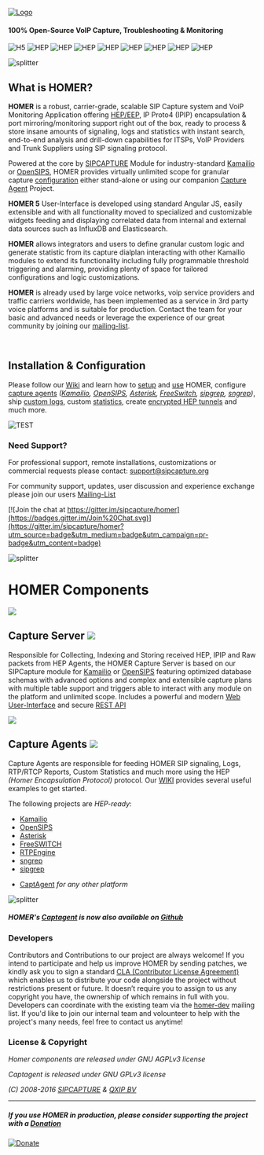 [![Logo](http://i.imgur.com/Zd6tCxNh.png)](http://sipcapture.org)

#### 100% Open-Source VoIP Capture, Troubleshooting & Monitoring


![H5](https://img.shields.io/badge/HOMER-5-red.svg)
![HEP](https://img.shields.io/badge/proto-hep_eep-blue.svg)
![HEP](https://img.shields.io/badge/proto-sip-brightgreen.svg)
![HEP](https://img.shields.io/badge/proto-rtcp-brightgreen.svg)
![HEP](https://img.shields.io/badge/proto-rtcp_xr-brightgreen.svg)
![HEP](https://img.shields.io/badge/proto-rtp_stats-brightgreen.svg)
![HEP](https://img.shields.io/badge/text-QoS-green.svg)
![HEP](https://img.shields.io/badge/text-syslog-green.svg)
![HEP](https://img.shields.io/badge/text-CDRs-green.svg)


![splitter](http://i.imgur.com/lytn4zn.png)

## What is HOMER?

**HOMER** is a robust, carrier-grade, scalable SIP Capture system and VoiP Monitoring Application offering [HEP/EEP](http://github.com/sipcapture/hep), IP Proto4 (IPIP) encapsulation & port mirroring/monitoring support right out of the box, ready to process & store insane amounts of signaling, logs and statistics with instant search, end-to-end analysis and drill-down capabilities for ITSPs, VoIP Providers and Trunk Suppliers using SIP signaling protocol.

Powered at the core by [SIPCAPTURE](http://kamailio.org/docs/modules/stable/modules/sipcapture.html) Module for industry-standard [Kamailio](http://kamailio.org) or [OpenSIPS](http://opensips.org), HOMER provides virtually unlimited scope for granular capture [configuration](https://github.com/sipcapture/homer-api/blob/master/examples/sipcapture/kamailio.cfg) either stand-alone or using our companion [Capture Agent](https://github.com/sipcapture/captagent) Project.

**HOMER 5** User-Interface is developed using standard Angular JS, easily extensible and with all functionality moved to specialized and customizable widgets feeding and displaying correlated data from internal and external data sources such as InfluxDB and Elasticsearch. 

**HOMER** allows integrators and users to define granular custom logic and generate statistic from its capture dialplan interacting with other Kamailio modules to extend its functionality including fully programmable threshold triggering and alarming, providing plenty of space for tailored configurations and logic customizations.

**HOMER** is already used by large voice networks, voip service providers and traffic carriers worldwide, has been implemented as a service in 3rd party voice platforms and is suitable for production. Contact the team for your basic and advanced needs or leverage the experience of our great community by joining our [mailing-list](http://groups.google.com/group/homer-discuss). 

<br/>

## Installation & Configuration

Please follow our [Wiki](https://github.com/sipcapture/homer/wiki) and learn how to [setup](https://github.com/sipcapture/homer/wiki/Quick-Install) and [use](https://github.com/sipcapture/homer/wiki/Using-Homer-5) HOMER, configure [capture agents](https://github.com/sipcapture/homer/wiki/Examples%3A-Captagent4) _([Kamailio](https://github.com/sipcapture/homer/wiki/Examples%3A-Kamailio), [OpenSIPS](https://github.com/sipcapture/homer/wiki/Examples%3A-OpenSIPS), [Asterisk](https://github.com/sipcapture/homer/wiki/Examples%3A-Asterisk), [FreeSwitch](https://github.com/sipcapture/homer/wiki/Examples%3A-FreeSwitch), [sipgrep](https://github.com/sipcapture/homer/wiki/Examples%3A-sipgrep), [sngrep](https://github.com/sipcapture/homer/wiki/Examples%3A-sngrep))_, ship [custom logs](https://github.com/sipcapture/homer/wiki/Examples%3A-hepipe.js), custom [statistics](https://github.com/sipcapture/homer/wiki/Example%3A-CustomStats), create [encrypted HEP tunnels](https://github.com/sipcapture/homer/wiki/hepstunnel) and much more.


![TEST](http://i.imgur.com/hXW5J51.gif)

### Need Support?
For professional support, remote installations, customizations or commercial requests please contact: support@sipcapture.org

For community support, updates, user discussion and experience exchange please join our users   [Mailing-List](https://groups.google.com/forum/#!forum/homer-discuss)


[![Join the chat at https://gitter.im/sipcapture/homer](https://badges.gitter.im/Join%20Chat.svg)](https://gitter.im/sipcapture/homer?utm_source=badge&utm_medium=badge&utm_campaign=pr-badge&utm_content=badge)


![splitter](http://i.imgur.com/lytn4zn.png)
# HOMER Components

<img src="http://i.imgur.com/0qiWlzi.png" >


## Capture Server <a href="http://github.com/sipcapture/HEP"><img src="http://i.imgur.com/RSUlFRa.gif"></a>

Responsible for Collecting, Indexing and Storing received HEP, IPIP and Raw packets from HEP Agents, the HOMER Capture Server is based on our SIPCapture module for [Kamailio](http://kamailio.org) or [OpenSIPS](http://opensips.org) featuring optimized database schemas with advanced options and complex and extensible capture plans with multiple table support and triggers able to interact with any module on the platform and unlimited scope. Includes a powerful and modern [Web User-Interface](https://github.com/sipcapture/homer-ui) and secure [REST API](https://github.com/sipcapture/homer-api)

<img src="http://i.imgur.com/p9wV9kh.png">

## Capture Agents <a href="http://github.com/sipcapture/HEP"><img src="http://i.imgur.com/RSUlFRa.gif"></a>

Capture Agents are responsible for feeding HOMER SIP signaling, Logs, RTP/RTCP Reports, Custom Statistics and much more using the HEP _(Homer Encapsulation Protocol)_ protocol. Our [WIKI](https://github.com/sipcapture/homer/wiki) provides several useful examples to get started.

The following projects are _HEP-ready_:

* [Kamailio](https://github.com/sipcapture/homer/wiki/Examples%3A-Kamailio)
* [OpenSIPS](https://github.com/sipcapture/homer/wiki/Examples%3A-OpenSIPS)
* [Asterisk](https://github.com/sipcapture/homer/wiki/Examples%3A-Asterisk)
* [FreeSWITCH](https://github.com/sipcapture/homer/wiki/Examples%3A-FreeSwitch)
* [RTPEngine](https://github.com/sipcapture/homer/wiki/Examples%3A-RTPEngine) 
* [sngrep](https://github.com/sipcapture/homer/wiki/Examples%3A-sngrep)
* [sipgrep](https://github.com/sipcapture/homer/wiki/Examples%3A-sipgrep)
+ [CaptAgent](http://github.com/sipcapture/captagent) _for any other platform_



![splitter](http://i.imgur.com/lytn4zn.png)







##### HOMER's [Captagent](http://github.com/sipcapture/captagent) is now also available on [Github](http://github.com/sipcapture/captagent)

### Developers
Contributors and Contributions to our project are always welcome! If you intend to participate and help us improve HOMER by sending patches, we kindly ask you to sign a standard [CLA (Contributor License Agreement)](http://cla.qxip.net) which enables us to distribute your code alongside the project without restrictions present or future. It doesn’t require you to assign to us any copyright you have, the ownership of which remains in full with you. Developers can coordinate with the existing team via the [homer-dev](http://groups.google.com/group/homer-dev) mailing list. If you'd like to join our internal team and volounteer to help with the project's many needs, feel free to contact us anytime!




### License & Copyright

*Homer components are released under GNU AGPLv3 license*

*Captagent is released under GNU GPLv3 license*

*(C) 2008-2016 [SIPCAPTURE](http://sipcapture.org) & [QXIP BV](http://qxip.net)*

----------

##### If you use HOMER in production, please consider supporting the project with a [Donation](https://www.paypal.com/cgi-bin/webscr?cmd=_donations&business=donation%40sipcapture%2eorg&lc=US&item_name=SIPCAPTURE&no_note=0&currency_code=EUR&bn=PP%2dDonationsBF%3abtn_donateCC_LG%2egif%3aNonHostedGuest)

[![Donate](https://www.paypalobjects.com/en_US/i/btn/btn_donateCC_LG.gif)](https://www.paypal.com/cgi-bin/webscr?cmd=_donations&business=donation%40sipcapture%2eorg&lc=US&item_name=SIPCAPTURE&no_note=0&currency_code=EUR&bn=PP%2dDonationsBF%3abtn_donateCC_LG%2egif%3aNonHostedGuest) 

